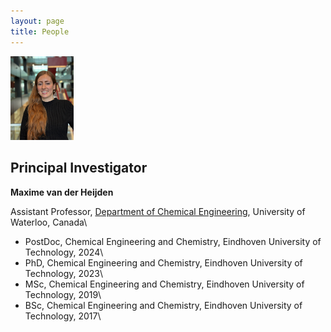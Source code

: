 ```yaml
---
layout: page
title: People
---
```


<img src="/public/pictures/PI.jpg" alt="color photo ftl" width="20%" height="auto" />

## Principal Investigator
**Maxime van der Heijden**

Assistant Professor, <a target="_blank" href="https://uwaterloo.ca/chemical-engineering//">Department of Chemical Engineering</a>, University of Waterloo, Canada\
- PostDoc, Chemical Engineering and Chemistry, Eindhoven University of Technology, 2024\
- PhD, Chemical Engineering and Chemistry, Eindhoven University of Technology, 2023\
- MSc, Chemical Engineering and Chemistry, Eindhoven University of Technology, 2019\
- BSc, Chemical Engineering and Chemistry, Eindhoven University of Technology, 2017\
